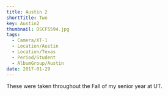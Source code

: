 ```yaml
---
title: Austin 2
shortTitle: Two
key: Austin2
thumbnail: DSCF5594.jpg
tags:
  - Camera/XT-1
  - Location/Austin
  - Location/Texas
  - Period/Student
  - AlbumGroup/Austin
date: 2017-01-29
---
```

These were taken throughout the Fall of my senior year at UT.

